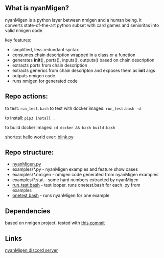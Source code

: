## What is nyanMigen?

nyanMigen is a python layer between nmigen and a human being. it converts state-of-the-art python subset with card games and senioritas into valid nmigen code.

key features:
- simplified, less redundant syntax
- consumes chain description wrapped in a class or a function
- generates __init__(), ports(), inputs(), outputs() based on chain description
- extracts ports from chain description
- extracts generics from chain descripton and exposes them as __init__ args
- outputs nmigen code
- runs nmigen for generated code

## Repo actions:

to test: `run_test.bash`
to test with docker images: `run_test.bash -d`

to install: `pip3 install .`

to build docker images: `cd docker && bash build.bash`

shortest hello world ever: [blink.py](examples/blink.py)

## Repo structure:

- [nyanMigen.py](nyanMigen.py)
- examples/*.py - nyanMigen examples and feature show cases
- examples/*.nmigen - nmigen code generated from nyanMigen examples
- examples/*.stat - some hard numbers extracted by nyanMigen
- [run_test.bash](run_test.bash) - test looper. runs onetest.bash for each .py from examples
- [onetest.bash](onetest.bash) - runs nyanMigen for one example

## Dependencies

based on nmigen project. tested with [this commit](https://github.com/nmigen/nmigen/commit/c84d4aff6ef62ebf7f06728bd04754bc298fddca)

## Links

[nyanMigen discord server](https://discord.gg/ytRqFgn2rj)
